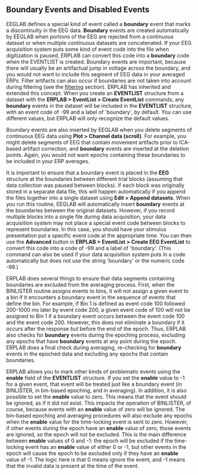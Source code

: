 ## Boundary Events and Disabled Events
EEGLAB defines a special kind of event called a **boundary** event that marks a discontinuity in the EEG data. **Boundary** events are created automatically by EEGLAB when portions of the EEG are rejected from a continuous dataset or when multiple continuous datasets are concatenated. If your EEG acquisition system puts some kind of event code into the file when digitization is paused, ERPLAB can convert this code into a **boundary** code when the EVENTLIST is created.  Boundary events are important, because there will usually be an artifactual jump in voltage across the boundary, and you would not want to include this segment of EEG data in your averaged ERPs.  Filter artifacts can also occur if boundaries are not taken into account during filtering (see the [filtering](./Filtering) section).  ERPLAB has inherited and extended this concept.  When you create an **EVENTLIST** structure from a dataset with the **ERPLAB > EventList > Create EventList** commands, any **boundary** events in the dataset will be included in the **EVENTLIST** structure, with an event code of -99 and a label of 'boundary', by default. You can use different values, but ERPLAB will only recognize the default values.

Boundary events are also inserted by EEGLAB when you delete segments of continuous EEG data using **Plot > Channel data (scroll)**.  For example, you might delete segments of EEG that contain movement artifacts prior to ICA-based artifact correction, and **boundary** events are inserted at the deletion points.  Again, you would not want epochs containing these boundaries to be included in your ERP averages.

It is important to ensure that a boundary event is placed in the **EEG** structure at the boundaries between different trial blocks (assuming that data collection was paused between blocks).  If each block was originally stored in a separate data file, this will happen automatically if you append the files together into a single dataset using **Edit > Append datasets**.  When you run this routine, EEGLAB will automatically insert **boundary** events at the boundaries between the original datasets.  However, if you record multiple blocks into a single file during data acquisition, your data acquisition system may not place a special event code between blocks to represent boundaries.  In this case, you should have your stimulus presentation put a specific event code at the appropriate time.  You can then use the **Advanced** button in **ERPLAB > EventList > Create EEG EventList** to convert this code into a code of -99 and a label of 'boundary'.  (This command can also be used if your data acquisition system puts in a code automatically but does not use the string 'boundary' or the numeric code -99.)

ERPLAB does several things to ensure that data segments containing boundaries are excluded from the averaging process.  First, when the BINLISTER routine assigns events to bins, it will not assign a given event to a bin if it encounters a boundary event in the sequence of events that define the bin. For example, if Bin 1 is defined as event code 100 followed 200-1000 ms later by event code 200, a given event code of 100 will not be assigned to Bin 1 if a boundary event occurs between the event code 100 and the event code 200.  However, this does not eliminate a boundary if it occurs after the response but before the end of the epoch.  Thus, ERPLAB also checks for **boundary** events during the epoching process, excluding any epochs that have **boundary** events at any point during the epoch.  ERPLAB does a final check during averaging, re-checking for **boundary** events in the epoched data and excluding any epochs that contain boundaries.

ERPLAB allows you to mark other kinds of problematic events using the **enable** field of the **EVENTLIST** structure.  If you set the **enable** value to -1 for a given event, that event will be treated just like a boundary event (in BINLISTER, in bin-based epoching, and in averaging).  In addition, it is also possible to set the **enable** value to zero.  This means that the event should be ignored, as if it did not exist.  This impacts the operation of BINLISTER, of course, because events with an **enable** value of zero will be ignored.  The bin-based epoching and averaging procedures will also exclude any epochs when the **enable** value for the time-locking event is sent to zero.  However, if other events during the epoch have an **enable** value of zero, those events are ignored, so the epoch will not be excluded.  This is the main difference between **enable** values of 0 and -1: the epoch will be excluded if the time-locking event has an **enable** value of either 0 or -1, but other events in the epoch will cause the epoch to be excluded only if they have an **enable** value of -1.  The logic here is that 0 means ignore the event, and -1 means that the invalid data is present at the time of the event.
